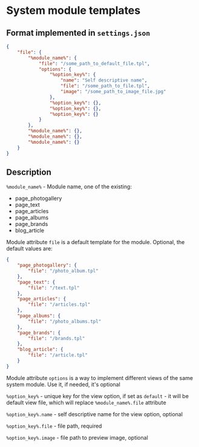
# System module templates

## Format implemented in `settings.json`

```json
{
    "file": {
        "%module_name%": {
            "file": "/some_path_to_default_file.tpl",
            "options": {
                "%option_key%": {
                    "name": "Self descriptive name",
                    "file": "/some_path_to_file.tpl",
                    "image": "/some_path_to_image_file.jpg"
                },
                "%option_key%": {},
                "%option_key%": {},
                "%option_key%": {}
            }
        },
        "%module_name%": {},
        "%module_name%": {},
        "%module_name%": {}
    }
}
```


## Description

`%module_name%` - Module name, one of the existing:

- page_photogallery
- page_text
- page_articles
- page_albums
- page_brands
- blog_article


Module attribute `file` is a default template for the module. Optional, the default values are:

```json
{
    "page_photogallery": {
        "file": "/photo_album.tpl"
    },
    "page_text": {
        "file": "/text.tpl"
    },
    "page_articles": {
        "file": "/articles.tpl"
    },
    "page_albums": {
        "file": "/photo_albums.tpl"
    },
    "page_brands": {
        "file": "/brands.tpl"
    },
    "blog_article": {
        "file": "/article.tpl"
    }
}
```


Module attribute `options` is a way to implement different views of the same system module. Use it, if needed, it's optional


`%option_key%` - unique key for the view option, if set as `default` - it will be default view file, which will replace `%module_name%.file` attribute


`%option_key%.name` - self descriptive name for the view option, optional


`%option_key%.file` - file path, required


`%option_key%.image` - file path to preview image, optional

